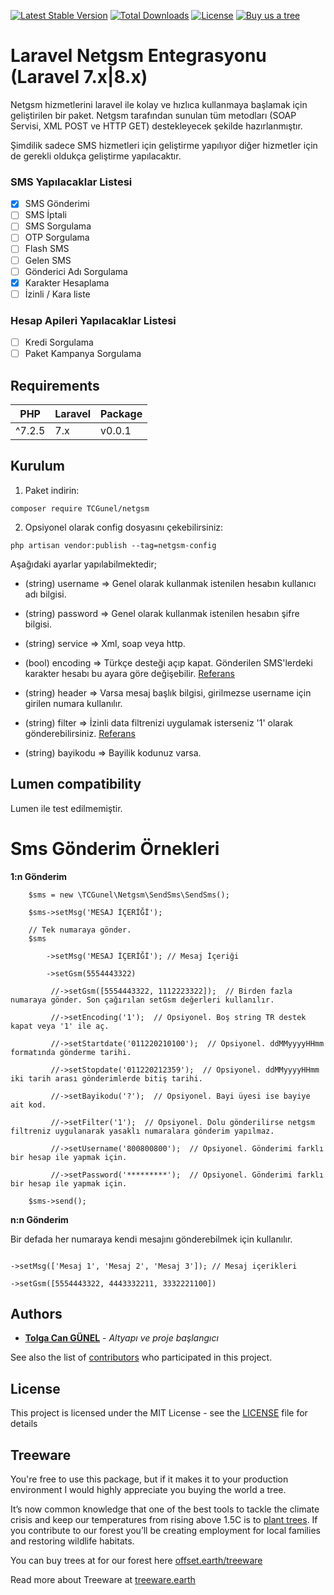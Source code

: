 [![Latest Stable Version](https://poser.pugx.org/freshbitsweb/laravel-log-enhancer/v/stable)](https://packagist.org/packages/freshbitsweb/laravel-log-enhancer)
[![Total Downloads](https://poser.pugx.org/freshbitsweb/laravel-log-enhancer/downloads)](https://packagist.org/packages/freshbitsweb/laravel-log-enhancer)
[![License](https://poser.pugx.org/freshbitsweb/laravel-log-enhancer/license)](https://packagist.org/packages/freshbitsweb/laravel-log-enhancer)
[![Buy us a tree](https://img.shields.io/badge/Buy%20me%20a%20tree-%F0%9F%8C%B3-lightgreen?style=flat-square)](https://plant.treeware.earth/freshbitsweb/laravel-log-enhancer)

# Laravel Netgsm Entegrasyonu (Laravel 7.x|8.x)
Netgsm hizmetlerini laravel ile kolay ve hızlıca kullanmaya başlamak için geliştirilen bir paket. Netgsm
tarafından sunulan tüm metodları (SOAP Servisi, XML POST ve HTTP GET) destekleyecek şekilde hazırlanmıştır.

Şimdilik sadece SMS hizmetleri için geliştirme yapılıyor diğer hizmetler için de gerekli oldukça 
geliştirme yapılacaktır.

### SMS Yapılacaklar Listesi

- [x] SMS Gönderimi
- [ ] SMS İptali
- [ ] SMS Sorgulama
- [ ] OTP Sorgulama
- [ ] Flash SMS
- [ ] Gelen SMS
- [ ] Gönderici Adı Sorgulama
- [x] Karakter Hesaplama
- [ ] İzinli / Kara liste

### Hesap Apileri Yapılacaklar Listesi

- [ ] Kredi Sorgulama
- [ ] Paket Kampanya Sorgulama

## Requirements
| PHP    | Laravel | Package |
|--------|---------|---------|
| ^7.2.5 | 7.x     | v0.0.1  |

## Kurulum

1) Paket indirin:
```
composer require TCGunel/netgsm
```

2) Opsiyonel olarak config dosyasını çekebilirsiniz:
```
php artisan vendor:publish --tag=netgsm-config
```

Aşağıdaki ayarlar yapılabilmektedir;
* (string) username => Genel olarak kullanmak istenilen hesabın kullanıcı adı bilgisi.

* (string) password => Genel olarak kullanmak istenilen hesabın şifre bilgisi.

* (string) service => Xml, soap veya http. 

* (bool) encoding => Türkçe desteği açıp kapat. Gönderilen SMS'lerdeki karakter hesabı bu ayara göre değişebilir. [Referans](https://www.netgsm.com.tr/dokuman/#soap-servisi-sms-g%C3%B6nderme)

* (string) header => Varsa mesaj başlık bilgisi, girilmezse username için girilen numara kullanılır.

* (string) filter => İzinli data filtrenizi uygulamak isterseniz '1' olarak gönderebilirsiniz. [Referans](https://www.netgsm.com.tr/dokuman/#soap-servisi-sms-g%C3%B6nderme)

* (string) bayikodu => Bayilik kodunuz varsa.

## Lumen compatibility

Lumen ile test edilmemiştir.

Sms Gönderim Örnekleri
====================
**1:n Gönderim**

```
    $sms = new \TCGunel\Netgsm\SendSms\SendSms();
    
    $sms->setMsg('MESAJ İÇERİĞİ');
    
    // Tek numaraya gönder.
    $sms
    
        ->setMsg('MESAJ İÇERİĞİ'); // Mesaj İçeriği
        
        ->setGsm(5554443322)
        
         //->setGsm([5554443322, 1112223322]);  // Birden fazla numaraya gönder. Son çağırılan setGsm değerleri kullanılır.
         
         //->setEncoding('1');  // Opsiyonel. Boş string TR destek kapat veya '1' ile aç.
         
         //->setStartdate('011220210100');  // Opsiyonel. ddMMyyyyHHmm formatında gönderme tarihi.
         
         //->setStopdate('011220212359');  // Opsiyonel. ddMMyyyyHHmm iki tarih arası gönderimlerde bitiş tarihi.
         
         //->setBayikodu('?');  // Opsiyonel. Bayi üyesi ise bayiye ait kod.
         
         //->setFilter('1');  // Opsiyonel. Dolu gönderilirse netgsm filtreniz uygulanarak yasaklı numaralara gönderim yapılmaz.
         
         //->setUsername('800800800');  // Opsiyonel. Gönderimi farklı bir hesap ile yapmak için.
         
         //->setPassword('*********');  // Opsiyonel. Gönderimi farklı bir hesap ile yapmak için.
    
    $sms->send();
```

**n:n Gönderim**

Bir defada her numaraya kendi mesajını gönderebilmek için kullanılır.

```

->setMsg(['Mesaj 1', 'Mesaj 2', 'Mesaj 3']); // Mesaj içerikleri
        
->setGsm([5554443322, 4443332211, 3332221100])

```

## Authors

* [**Tolga Can GÜNEL**](https://github.com/tcgunel) - *Altyapı ve proje başlangıcı*

See also the list of [contributors](https://github.com/freshbitsweb/laravel-log-enhancer/graphs/contributors) who participated in this project.

## License

This project is licensed under the MIT License - see the [LICENSE](LICENSE) file for details

## Treeware

You're free to use this package, but if it makes it to your production environment I would highly appreciate you buying the world a tree.

It’s now common knowledge that one of the best tools to tackle the climate crisis and keep our temperatures from rising above 1.5C is to <a href="https://www.bbc.co.uk/news/science-environment-48870920">plant trees</a>. If you contribute to our forest you’ll be creating employment for local families and restoring wildlife habitats.

You can buy trees at for our forest here [offset.earth/treeware](https://plant.treeware.earth/freshbitsweb/laravel-log-enhancer)

Read more about Treeware at [treeware.earth](http://treeware.earth)
